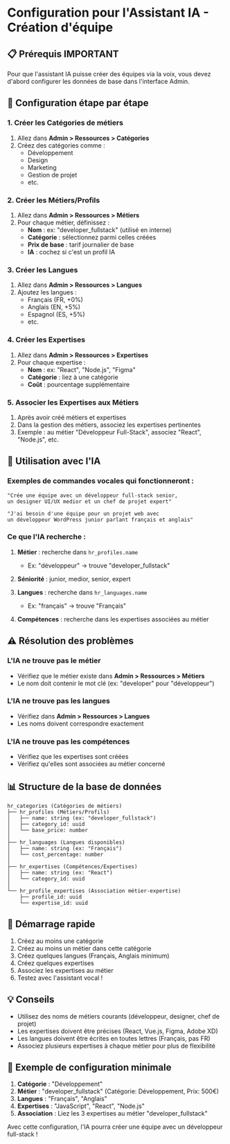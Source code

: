 # Configuration pour l'Assistant IA - Création d'équipe

## 📋 Prérequis IMPORTANT

Pour que l'assistant IA puisse créer des équipes via la voix, vous devez d'abord configurer les données de base dans l'interface Admin.

## 🔧 Configuration étape par étape

### 1. Créer les Catégories de métiers
1. Allez dans **Admin > Ressources > Catégories**
2. Créez des catégories comme :
   - Développement
   - Design
   - Marketing
   - Gestion de projet
   - etc.

### 2. Créer les Métiers/Profils
1. Allez dans **Admin > Ressources > Métiers**
2. Pour chaque métier, définissez :
   - **Nom** : ex: "developer_fullstack" (utilisé en interne)
   - **Catégorie** : sélectionnez parmi celles créées
   - **Prix de base** : tarif journalier de base
   - **IA** : cochez si c'est un profil IA

### 3. Créer les Langues
1. Allez dans **Admin > Ressources > Langues**
2. Ajoutez les langues :
   - Français (FR, +0%)
   - Anglais (EN, +5%)
   - Espagnol (ES, +5%)
   - etc.

### 4. Créer les Expertises
1. Allez dans **Admin > Ressources > Expertises**
2. Pour chaque expertise :
   - **Nom** : ex: "React", "Node.js", "Figma"
   - **Catégorie** : liez à une catégorie
   - **Coût** : pourcentage supplémentaire

### 5. Associer les Expertises aux Métiers
1. Après avoir créé métiers et expertises
2. Dans la gestion des métiers, associez les expertises pertinentes
3. Exemple : au métier "Développeur Full-Stack", associez "React", "Node.js", etc.

## 🤖 Utilisation avec l'IA

### Exemples de commandes vocales qui fonctionneront :

```
"Crée une équipe avec un développeur full-stack senior, 
un designer UI/UX medior et un chef de projet expert"
```

```
"J'ai besoin d'une équipe pour un projet web avec 
un développeur WordPress junior parlant français et anglais"
```

### Ce que l'IA recherche :

1. **Métier** : recherche dans `hr_profiles.name`
   - Ex: "développeur" → trouve "developer_fullstack"
   
2. **Séniorité** : junior, medior, senior, expert
   
3. **Langues** : recherche dans `hr_languages.name`
   - Ex: "français" → trouve "Français"
   
4. **Compétences** : recherche dans les expertises associées au métier

## ⚠️ Résolution des problèmes

### L'IA ne trouve pas le métier
- Vérifiez que le métier existe dans **Admin > Ressources > Métiers**
- Le nom doit contenir le mot clé (ex: "developer" pour "développeur")

### L'IA ne trouve pas les langues
- Vérifiez dans **Admin > Ressources > Langues**
- Les noms doivent correspondre exactement

### L'IA ne trouve pas les compétences
- Vérifiez que les expertises sont créées
- Vérifiez qu'elles sont associées au métier concerné

## 📊 Structure de la base de données

```
hr_categories (Catégories de métiers)
├── hr_profiles (Métiers/Profils)
│   ├── name: string (ex: "developer_fullstack")
│   ├── category_id: uuid
│   └── base_price: number
│
├── hr_languages (Langues disponibles)
│   ├── name: string (ex: "Français")
│   └── cost_percentage: number
│
├── hr_expertises (Compétences/Expertises)
│   ├── name: string (ex: "React")
│   └── category_id: uuid
│
└── hr_profile_expertises (Association métier-expertise)
    ├── profile_id: uuid
    └── expertise_id: uuid
```

## 🚀 Démarrage rapide

1. Créez au moins une catégorie
2. Créez au moins un métier dans cette catégorie
3. Créez quelques langues (Français, Anglais minimum)
4. Créez quelques expertises
5. Associez les expertises au métier
6. Testez avec l'assistant vocal !

## 💡 Conseils

- Utilisez des noms de métiers courants (développeur, designer, chef de projet)
- Les expertises doivent être précises (React, Vue.js, Figma, Adobe XD)
- Les langues doivent être écrites en toutes lettres (Français, pas FR)
- Associez plusieurs expertises à chaque métier pour plus de flexibilité

## 📝 Exemple de configuration minimale

1. **Catégorie** : "Développement"
2. **Métier** : "developer_fullstack" (Catégorie: Développement, Prix: 500€)
3. **Langues** : "Français", "Anglais"
4. **Expertises** : "JavaScript", "React", "Node.js"
5. **Association** : Liez les 3 expertises au métier "developer_fullstack"

Avec cette configuration, l'IA pourra créer une équipe avec un développeur full-stack !